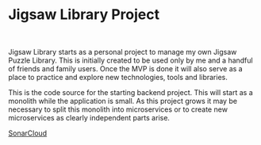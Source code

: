 <h1>Jigsaw Library Project</h1>
<br />
<p>
Jigsaw Library starts as a personal project to manage my own Jigsaw Puzzle Library. This is initially created to be used only by me and a handful of friends and family users. Once the MVP is done it will also serve as a place to practice and explore new technologies, tools and libraries.
</p>
<p>
This is the code source for the starting backend project. This will start as a monolith while the application is small. As this project grows it may be necessary to split this monolith into microservices or to create new microservices as clearly independent parts arise.
</p>
<p>
<a href="https://sonarcloud.io/project/overview?id=cearceancieta_jigsaw-library">SonarCloud</a>
</p>